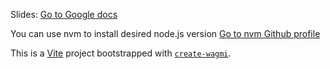Slides: [Go to Google docs](https://docs.google.com/presentation/d/1mtnvH4StXHgTe7MvKiYoxUEy4uI_o8lu5PUI-8eeMsY/edit?usp=sharing)

You can use nvm to install desired node.js version [Go to nvm Github profile](https://github.com/nvm-sh/nvm)

This is a [Vite](https://vitejs.dev) project bootstrapped with [`create-wagmi`](https://github.com/wevm/wagmi/tree/main/packages/create-wagmi).

